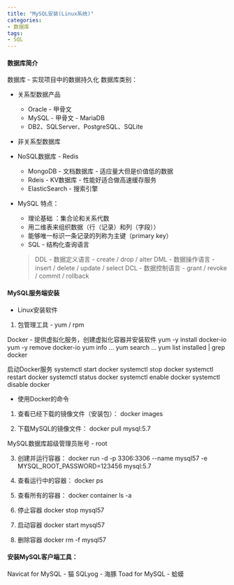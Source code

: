 ```yaml
---
title: "MySQL安装(Linux系统)"
categories:
- 数据库
tags:
- SQL
---
```



#### 数据库简介
数据库 - 实现项目中的数据持久化
数据库类别：
- 关系型数据产品
  - Oracle - 甲骨文
  - MySQL - 甲骨文 - MariaDB
  - DB2、SQLServer、PostgreSQL、SQLite

- 非关系型数据库
- NoSQL数据库 - Redis
   - MongoDB - 文档数据库 - 适应量大但是价值低的数据
   - Rdeis - KV数据库 - 性能好适合做高速缓存服务
   - ElasticSearch - 搜索引擎
- MySQL
   特点：
   - 理论基础 ：集合论和关系代数
   - 用二维表来组织数据（行（记录）和列（字段））
   - 能够唯一标识一条记录的列称为主键（primary key）
   - SQL - 结构化查询语言
   >DDL - 数据定义语言 - create / drop / alter
   >DML - 数据操作语言 - insert / delete / update / select
   >DCL - 数据控制语言 - grant / revoke / commit / rollback
#### MySQL服务端安装
- Linux安装软件
1. 包管理工具 - yum / rpm

Docker - 提供虚拟化服务，创建虚拟化容器并安装软件
yum -y install docker-io
yum -y remove docker-io
yum info ...
yum search ...
yum list installed | grep docker

启动Docker服务
systemctl start docker
systemctl stop docker
systemctl restart docker
systemctl status docker
systemctl enable docker
systemctl disable docker

- 使用Docker的命令
1. 查看已经下载的镜像文件（安装包）：
   docker images

2. 下载MySQL的镜像文件：
   docker pull mysql:5.7

MySQL数据库超级管理员账号 - root

3. 创建并运行容器：
   docker run -d -p 3306:3306 --name mysql57 -e MYSQL_ROOT_PASSWORD=123456 mysql:5.7

4. 查看运行中的容器：
   docker ps

5. 查看所有的容器：
   docker container ls -a

6. 停止容器
   docker stop mysql57

7. 启动容器
   docker start mysql57

8. 删除容器
   docker rm -f mysql57

#### 安装MySQL客户端工具：
Navicat for MySQL - 猫
SQLyog - 海豚
Toad for MySQL - 蛤蟆